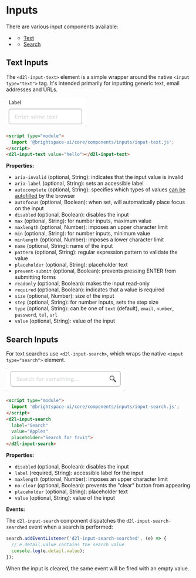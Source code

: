 # Inputs

There are various input components available:

- - [Text](#text-inputs)
- - [Search](#search-inputs)

## Text Inputs

The `<d2l-input-text>` element is a simple wrapper around the native `<input type="text">` tag. It's intended primarily for inputting generic text, email addresses and URLs.

![example screenshot of text input](./screenshots/text.gif?raw=true)

```html
<script type="module">
  import '@brightspace-ui/core/components/inputs/input-text.js';
</script>
<d2l-input-text value="hello"></d2l-input-text>
```

**Properties:**

- `aria-invalid` (optional, String): indicates that the input value is invalid
- `aria-label` (optional, String): sets an accessible label
- `autocomplete` (optional, String): specifies which types of values [can be autofilled](https://developer.mozilla.org/en-US/docs/Web/HTML/Attributes/autocomplete) by the browser
- `autofocus` (optional, Boolean): when set, will automatically place focus on the input
- `disabled` (optional, Boolean): disables the input
- `max` (optional, String): for number inputs, maximum value
- `maxlength` (optional, Number): imposes an upper character limit
- `min` (optional, String): for number inputs, minimum value
- `minlength` (optional, Number): imposes a lower character limit
- `name` (optional, String): name of the input
- `pattern` (optional, String): regular expression pattern to validate the value
- `placeholder` (optional, String): placeholder text
- `prevent-submit` (optional, Boolean): prevents pressing ENTER from submitting forms
- `readonly` (optional, Boolean): makes the input read-only
- `required` (optional, Boolean): indicates that a value is required
- `size` (optional, Number): size of the input
- `step` (optional, String): for number inputs, sets the step size
- `type` (optional, String): can be one of `text` (default), `email`, `number`, `password`, `tel`, `url`
- `value` (optional, String): value of the input

## Search Inputs

For text searches use `<d2l-input-search>`, which wraps the native `<input type="search">` element.

![example screenshot of search input](./screenshots/search.gif?raw=true)

```html
<script type="module">
  import '@brightspace-ui/core/components/inputs/input-search.js';
</script>
<d2l-input-search
  label="Search"
  value="Apples"
  placeholder="Search for fruit">
</d2l-input-search>
```

**Properties:**

- `disabled` (optional, Boolean): disables the input
- `label` (required, String): accessible label for the input
- `maxlength` (optional, Number): imposes an upper character limit
- `no-clear` (optional, Boolean): prevents the "clear" button from appearing
- `placeholder` (optional, String): placeholder text
- `value` (optional, String): value of the input

**Events:**

The `d2l-input-search` component dispatches the `d2l-input-search-searched` event when a search is performed:

```javascript
search.addEventListener('d2l-input-search-searched', (e) => {
  // e.detail.value contains the search value
  console.log(e.detail.value);
});
```

When the input is cleared, the same event will be fired with an empty value.
